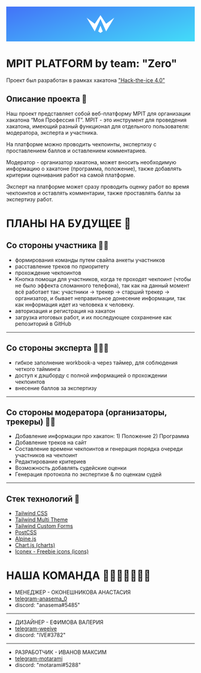 [![Header](https://github.com/motarami/mpit/blob/end/public/assets/img/header.png)]()

# MPIT PLATFORM by team: "Zero"
Проект был разработан в рамках хакатона ["Hack-the-ice 4.0"](https://ityakutia.com/hack-the-ice)


## Описание проекта 📖
Наш проект представляет собой веб-платформу MPIT для организации хакатона “Моя Профессия IT”. MPIT - это инструмент для проведения хакатона, имеющий разный функционал для отдельного пользователя: модератора, эксперта и участника. 

На платформе можно проводить чекпоинты, экспертизу с проставлением баллов и оставлением комментариев. 

Модератор - организатор хакатона, может вносить необходимую информацию о хакатоне (программа, положение), также добавлять критерии оценивания работ на самой платформе.

Эксперт на платформе может сразу проводить оценку работ во время чекпоинтов и оставлять комментарии, также проставлять баллы за экспертизу работ.



# ПЛАНЫ НА БУДУЩЕЕ 🔮

## Со стороны участника 🧑🏻
- формирования команды путем свайпа анкеты участников
- расставление треков по приоритету
- прохождение чекпоинтов
- Кнопка помощи для участников, когда те проходят чекпоинт (чтобы не было эффекта сломанного телефона), так как на данный момент всё работает так:
  участники -> трекер -> старший трекер -> организатор, и бывает неправильное донесение информации, так как ннформация идет из человека к человеку.
- авторизация и регистрация на хакатон
- загрузка итоговых работ, и их последующее сохранение как репозиторий в GitHub
---------------------------------------------------------------------------------------------------------------------------------------------------------
## Со стороны эксперта 👨🏻‍💻
- гибкое заполнение workbook-а через таймер, для соблюдения четкого тайминга
- доступ к дэшборду с полной информацией о прохождении чекпоинтов
- внесение баллов за экспертизу
---------------------------------------------------------------------------------------------------------------------------------------------------------
## Со стороны модератора (организаторы, трекеры) 🤵🏻
- Добавление информации про хакатон: 1) Положение 2) Программа
- Добавление треков на сайт
- Составление времени чекпоинтов и генерация порядка очереди участников на чекпоинт 
- Редактирование критериев
- Возможность добавлять судейские оценки
- Генерация протокола по экспертизе & по оценкам судей
----------------------------------------------------------------------------------------------------------------------------------------------------------


## Стек технологий 🔧
- [Tailwind CSS](https://tailwindcss.com/)
- [Tailwind Multi Theme](https://github.com/estevanmaito/tailwindcss-multi-theme)
- [Tailwind Custom Forms](https://github.com/tailwindlabs/tailwindcss-custom-forms)
- [PostCSS](https://postcss.org/)
- [Alpine.js](https://github.com/alpinejs/alpine)
- [Chart.js (charts)](https://www.chartjs.org/)
- [Iconex - Freebie icons (icons)](https://www.figma.com/community/file/1097525503669326714)

# НАША КОМАНДА 👩🏻‍🦰👧🏻🧑🏻
- МЕНЕДЖЕР - ОКОНЕШНИКОВА АНАСТАСИЯ 
- [telegram-anasema_0](https://t.me/anasema_0)
- discord: "anasema#5485"
- -------------------------------------
- ДИЗАЙНЕР - ЕФИМОВА ВАЛЕРИЯ 
- [telegram-weeive](https://t.me/weeive)
- discord: "IVE#3782"
- ------------------------------------
- РАЗРАБОТЧИК - ИВАНОВ МАКСИМ 
- [telegram-motarami](https://t.me/motarami")
- discord: "motarami#5288"
